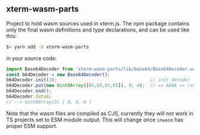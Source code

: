 ## xterm-wasm-parts

Project to hold wasm sources used in xterm.js. The npm package contains only the final wasm definitions and type declarations, and can be used like this:

```bash
$> yarn add -D xterm-wasm-parts
```

in your source code:

```typescript
import Base64Decoder from 'xterm-wasm-parts/lib/base64/Base64Decoder.wasm';
const b64Decoder = new Base64Decoder();
b64Decoder.init(3);                                   // init decoder for 3 bytes
b64Decoder.put(new Uint8Array([65,65,65,65]), 0, 4);  // == AAAA == \x00\x00\x00 decoded
b64Decoder.end();
b64Decoder.data8;
// --> Uint8Array(3) [ 0, 0, 0 ]
```

Note that the wasm files are compiled as CJS, currently they will not work in TS projects set to ESM module output. This will change once `inwasm` has proper ESM support.

